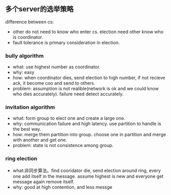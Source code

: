 

## 多个server的选举策略

difference between cs:

- other do not need to know who enter cs. election need other know who is coordinator.
- fault tolerance is primary consideration in election.

### bully algorithm

- what: use highest number as coordinator.
- why: easy
- how: when coordinator dies, send election to high number, if not recieve ack, it become coo and send to others. 
- problem: assumption is not realible(network is ok and we could know who dies accurately). failure need detect accurately.

### invitation algorithm

- what: form group to elect one and create a large one.
- why: communication failure and high latency. use partition to handle is the best way.
- how: merge them partition into group. choose one in partition and merge with another and get one.
- problem: state is not consistence among group.

### ring election

- what:非同步算法。find cooridator die, send election around ring, every one add itself in the message. assume highest is new and everyone get message again remove itself.
- why: good at high contention, and less messge